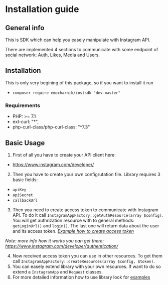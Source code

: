 # Installation guide

## General info
This is SDK which can help you easely manipulate with Instagram API. 

There are implemented 4 sections to communicate with some endpoint of social network: Auth, Likes, Media and Users.

## Installation
This is only very begining of this package, so if you want to install it run 
* `composer require emocharnik/instsdk "dev-master"`

### Requirements
* PHP: >= 7.1
* ext-curl: "*",
* php-curl-class/php-curl-class: "^7.3"

## Basic Usage
1. First of all you have to create your API client here:
 * https://www.instagram.com/developer/
2. Then you have to create your own configrutation file. Library requires 3 basic fields:
* `apiKey`
* `apiSecret`
* `callbackUrl`
3. Then you need to create access token to communicate with Instagram API. To do it call `InstagramAppFactory::getAuthResource(array $config)`.
You will get authrization resource with to general methods: `getLoginUrl()` and `login()`. The last one will return data about the user and its access token. 
*[Example how to create access token](https://github.com/emocharnik/instsdk/blob/master/examples/createtoken.php)*

*Note: more info how it works you can get there: https://www.instagram.com/developer/authentication/*

4. Now received access token you can use in other resources. To get them call `InstagramAppFactory::createResources(array $config, $token)`.
5. You can easely extend library with your own resources. If want to do so extend a `InstagramApp` and `Request` classes. 
6. For more detailed information how to use library look for [examples](https://github.com/emocharnik/instsdk/tree/master/examples)
